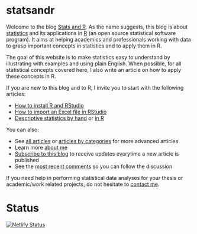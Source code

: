 # statsandr

Welcome to the blog [Stats and R](https://www.statsandr.com/). As the name suggests, this blog is about [statistics](https://www.statsandr.com/tags/statistics/) and its applications in [R](https://www.statsandr.com/tags/r/) (an open source statistical software program). It aims at helping academics and professionals working with data to grasp important concepts in statistics and to apply them in R.

The goal of this website is to make statistics easy to understand by illustrating with examples and using plain English. When possible, for all statistical concepts covered here, I also write an article on how to apply these concepts in R.

If you are new to this blog and to R, I invite you to start with the following articles:

* [How to install R and RStudio](https://www.statsandr.com/blog/how-to-install-r-and-rstudio/)
* [How to import an Excel file in RStudio](https://www.statsandr.com/blog/how-to-import-an-excel-file-in-rstudio/)
* [Descriptive statistics by hand](https://www.statsandr.com/blog/descriptive-statistics-by-hand/) or [in R](https://www.statsandr.com/blog/descriptive-statistics-in-r/)

You can also:

* See [all articles](https://www.statsandr.com/blog/) or [articles by categories](https://www.statsandr.com/tags/) for more advanced articles
* Learn more [about me](https://www.statsandr.com/about/)
* [Subscribe to this blog](https://www.statsandr.com/subscribe/) to receive updates everytime a new article is published
* See the [most recent comments](/recent-comments/) so you can follow the discussion

If you need help in performing statistical data analyses for your thesis or academic/work related projects, do not hesitate to [contact me](https://www.statsandr.com/contact/).

# Status

[![Netlify Status](https://api.netlify.com/api/v1/badges/8ef22d4a-c312-4c44-a02d-06db75dc8c6f/deploy-status)](https://app.netlify.com/sites/statsandr/deploys)